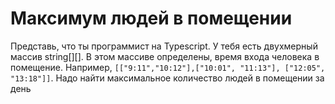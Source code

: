 # Максимум людей в помещении
Представь, что ты программист на Typescript. У тебя есть двухмерный массив string[][]. В этом массиве определены, время входа человека в помещение.
Например, `[["9:11","10:12"],["10:01", "11:13"], ["12:05", "13:18"]]`. Надо найти максимальное количество людей в помещении за день